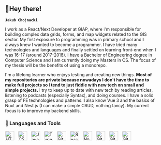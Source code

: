 ## 👋Hey there!

**`Jakub Chojnacki`**

I work as a React/Next Developer at GIAP, where I'm responsible for building complex data grids, forms, and map widgets related to the GIS sector. 
My first exposure to programming was in primary school and I always knew I wanted to become a programmer. I have tried many technologies and languages and finally settled on learning front-end when I was 16-17 (around 2017-2018). I have a Bachelor of Engineering degree in Computer Science and I am currently doing my Masters in CS. The focus of my thesis will be the benefits of using a monorepo.
 
I'm a lifelong learner who enjoys testing and creating new things. **Most of my repositories are private because nowadays I don't have the time to make full projects so I tend to just fiddle with new tech on small and simple projects.** I try to keep up to date with new tech by reading articles, listening to podcasts (especially Syntax), and doing courses. I have a solid grasp of FE technologies and patterns. I also know Vue 3 and the basics of Nuxt and Nest.js (I can make a simple CRUD, nothing fancy). My current focus is to improve my backend skills.
 
###  🧰 Languages and Tools

<img align="left" alt="HTML" width="30px" style="padding-right:10px;" src="https://cdn.jsdelivr.net/gh/devicons/devicon/icons/html5/html5-plain.svg" />
<img align="left" alt="CSS" width="30px" style="padding-right:10px;" src="https://cdn.jsdelivr.net/gh/devicons/devicon/icons/css3/css3-plain.svg" />
<img align="left" alt="JavaScript" width="30px" style="padding-right:10px;" src="https://cdn.jsdelivr.net/gh/devicons/devicon/icons/javascript/javascript-plain.svg" />
<img align="left" alt="TypeScript" width="30px" style="padding-right:10px;" src="https://cdn.jsdelivr.net/gh/devicons/devicon/icons/typescript/typescript-plain.svg" />
<img align="left" alt="Git" width="30px" style="padding-right:10px;" src="https://cdn.jsdelivr.net/gh/devicons/devicon/icons/git/git-original.svg" />
<img align="left" alt="React" width="30px" style="padding-right:10px;" src="https://cdn.jsdelivr.net/gh/devicons/devicon/icons/react/react-original.svg" />
<img align="left" alt="NodeJS" width="30px" style="padding-right:10px;" src="https://cdn.jsdelivr.net/gh/devicons/devicon/icons/nodejs/nodejs-original.svg" />
<img align="left" alt="GitHub" width="30px" style="padding-right:10px;" src="https://cdn.jsdelivr.net/gh/devicons/devicon/icons/github/github-original.svg" />
<img align="left" alt="GitHub" width="30px" style="padding-right:10px;" src="https://cdn.jsdelivr.net/gh/devicons/devicon/icons/vuejs/vuejs-original.svg" />
<img align="left" alt="GitHub" width="30px" style="padding-right:10px;" src="https://cdn.jsdelivr.net/gh/devicons/devicon/icons/nestjs/nestjs-original.svg" />
